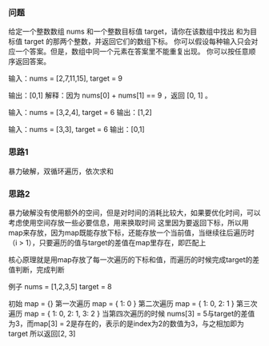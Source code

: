 ### 问题
给定一个整数数组 nums 和一个整数目标值 target，请你在该数组中找出 和为目标值 target 的那两个整数，并返回它们的数组下标。
你可以假设每种输入只会对应一个答案。但是，数组中同一个元素在答案里不能重复出现。
你可以按任意顺序返回答案。

输入：nums = [2,7,11,15], target = 9

输出：[0,1]
解释：因为 nums[0] + nums[1] == 9 ，返回 [0, 1] 。

输入：nums = [3,2,4], target = 6
输出：[1,2]

输入：nums = [3,3], target = 6
输出：[0,1]

### 思路1
暴力破解，双循环遍历，依次求和

### 思路2
暴力破解没有使用额外的空间，但是对时间的消耗比较大，如果要优化时间，可以考虑使用空间存放一些必要信息，用来换取时间
这里因为要返回下标，所以用map来存放，因为map既能存放下标，还能存放一个当前值，当继续往后遍历时（i > 1），只要遍历的值与target的差值在map里存在，即匹配上

核心原理就是用map存放了每一次遍历的下标和值，而遍历的时候完成target的差值判断，完成判断

例子
nums = [1,2,3,5]
target = 8

初始
map = {}
第一次遍历
map = {
    1: 0
}
第二次遍历
map = {
    1: 0,
    2: 1
}
第三次遍历
map = {
    1: 0,
    2: 1,
    3: 2
}
当第四次遍历的时候
nums[3] = 5与target的差值为3，而map[3] = 2是存在的，表示的是index为2的数值为3，与之相加即为target
所以返回[2, 3]
